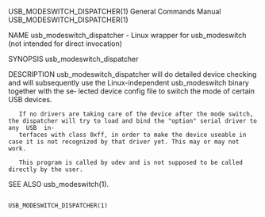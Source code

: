 USB_MODESWITCH_DISPATCHER(1)					    General Commands Manual					  USB_MODESWITCH_DISPATCHER(1)

NAME
       usb_modeswitch_dispatcher - Linux wrapper for usb_modeswitch (not intended for direct invocation)

SYNOPSIS
       usb_modeswitch_dispatcher

DESCRIPTION
       usb_modeswitch_dispatcher  will do detailed device checking and will subsequently use the Linux-independent usb_modeswitch binary together with the se‐
       lected device config file to switch the mode of certain USB devices.

       If no drivers are taking care of the device after the mode switch, the dispatcher will try to load and bind the "option" serial driver to any  USB  in‐
       terfaces with class 0xff, in order to make the device useable in case it is not recognized by that driver yet. This may or may not work.

       This program is called by udev and is not supposed to be called directly by the user.

SEE ALSO
       usb_modeswitch(1).

																  USB_MODESWITCH_DISPATCHER(1)
